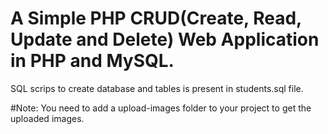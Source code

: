# A Simple PHP CRUD(Create, Read, Update and Delete) Web Application in PHP and MySQL.

SQL scrips to create database and tables is present in students.sql file.

#Note:
You need to add a upload-images folder to your project to get the uploaded images.
